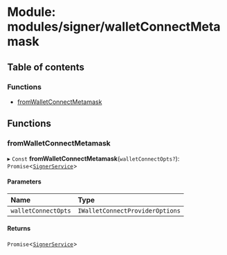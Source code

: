 # Module: modules/signer/walletConnectMetamask

## Table of contents

### Functions

- [fromWalletConnectMetamask](modules_signer_walletConnectMetamask.md#fromwalletconnectmetamask)

## Functions

### fromWalletConnectMetamask

▸ `Const` **fromWalletConnectMetamask**(`walletConnectOpts?`): `Promise`<[`SignerService`](../classes/modules_signer_signer_service.SignerService.md)\>

#### Parameters

| Name | Type |
| :------ | :------ |
| `walletConnectOpts` | `IWalletConnectProviderOptions` |

#### Returns

`Promise`<[`SignerService`](../classes/modules_signer_signer_service.SignerService.md)\>
